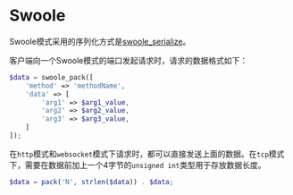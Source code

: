# Swoole

Swoole模式采用的序列化方式是[swoole_serialize](https://github.com/swoole/swoole_serialize)。

客户端向一个Swoole模式的端口发起请求时，请求的数据格式如下：

```php
$data = swoole_pack([
    'method' => 'methodName',
    'data' => [
        'arg1' => $arg1_value,
        'arg2' => $arg2_value,
        'arg3' => $arg3_value,
    ]
]);
```

在`http`模式和`websocket`模式下请求时，都可以直接发送上面的数据。在`tcp`模式下，需要在数据前加上一个4字节的`unsigned int`类型用于存放数据长度。

```php
$data = pack('N', strlen($data)) . $data;
```